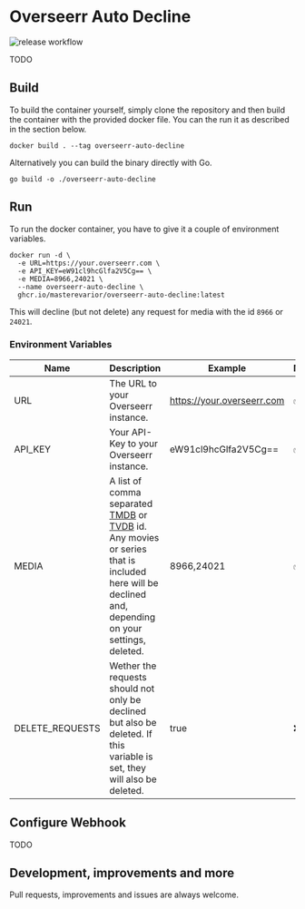 # Overseerr Auto Decline
![release workflow](https://github.com/MasterEvarior/overseerr-auto-decline/actions/workflows/publish.yaml/badge.svg)

TODO

## Build
To build the container yourself, simply clone the repository and then build the container with the provided docker file. You can the run it as described in the section below.
```shell
docker build . --tag overseerr-auto-decline
```
Alternatively you can build the binary directly with Go.
```shell
go build -o ./overseerr-auto-decline
```

## Run
To run the docker container, you have to give it a couple of environment variables.
```shell
docker run -d \
  -e URL=https://your.overseerr.com \
  -e API_KEY=eW91cl9hcGlfa2V5Cg== \
  -e MEDIA=8966,24021 \
  --name overseerr-auto-decline \
  ghcr.io/masterevarior/overseerr-auto-decline:latest
```
This will decline (but not delete) any request for media with the id `8966` or `24021`.

### Environment Variables
| Name            | Description                                                                                                                                                                                             | Example                    | Mandatory |
|-----------------|---------------------------------------------------------------------------------------------------------------------------------------------------------------------------------------------------------|----------------------------|-----------|
| URL             | The URL to your Overseerr instance.                                                                                                                                                                     | https://your.overseerr.com | ✅        |
| API_KEY         | Your API-Key to your Overseerr instance.                                                                                                                                                                | eW91cl9hcGlfa2V5Cg==       | ✅        |
| MEDIA           | A list of comma separated [TMDB](https://www.themoviedb.org/) or [TVDB](https://thetvdb.com/) id. Any movies or series that is included here will be declined and, depending on your settings, deleted. | 8966,24021                 | ✅        |
| DELETE_REQUESTS | Wether the requests should not only be declined but also be deleted. If this variable is set, they will also be deleted.                                                                                | true                       | ❌        |

## Configure Webhook
TODO


## Development, improvements and more
Pull requests, improvements and issues are always welcome.